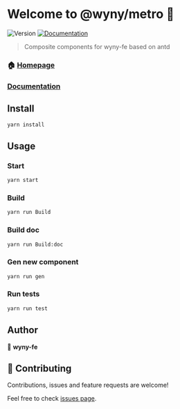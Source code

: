 # Welcome to @wyny/metro 👋
![Version](https://img.shields.io/npm/v/@wyny/metro.svg)
[![Documentation](https://img.shields.io/badge/documentation-yes-brightgreen.svg)](http://172.16.11.85:35069)

> Composite components for wyny-fe based on antd

### 🏠 [Homepage](http://172.16.11.30:3001/front-end/metro)
### [Documentation](http://172.16.11.85:35069)

## Install

```sh
yarn install
```

## Usage

### Start
  ```sh
  yarn start
  ```

### Build

```sh
yarn run Build
```

### Build doc

```sh
yarn run Build:doc
```

### Gen new component

```sh
yarn run gen
```

### Run tests

```sh
yarn run test
```

## Author

👤 **wyny-fe**


## 🤝 Contributing

Contributions, issues and feature requests are welcome!

Feel free to check [issues page](http://172.16.11.30:3001/front-end/metro/issues).
